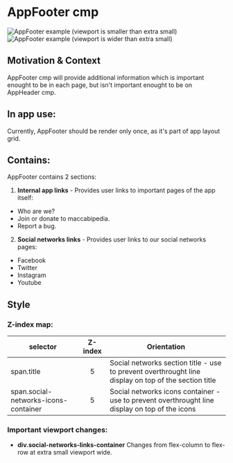 # AppFooter cmp

![AppFooter example (viewport is smaller than extra small)](https://i.ibb.co/xM9T0VD/Screenshot-2023-01-02-at-17-44-00.png)
![AppFooter example (viewport is wider than extra small)](https://i.ibb.co/ZhbtpKQ/Screenshot-2023-01-02-at-17-42-43.png)

## Motivation & Context

AppFooter cmp will provide additional information which is important enought to be in each page, but isn't important enought to be on AppHeader cmp.

## In app use:

Currently, AppFooter should be render only once, as it's part of app layout grid.

## Contains:

AppFooter contains 2 sections:

1.  **Internal app links** - Provides user links to important pages of the app itself:

- Who are we?
- Join or donate to maccabipedia.
- Report a bug.

2.  **Social networks links** - Provides user links to our social networks pages:

- Facebook
- Twitter
- Instagram
- Youtube

## Style

### Z-index map:

| selector                             | Z-index | Orientation                                                                                          |
| ------------------------------------ | :-----: | ---------------------------------------------------------------------------------------------------- |
| span.title                           |    5    | Social networks section title - use to prevent overthrought line display on top of the section title |
| span.social-networks-icons-container |    5    | Social networks icons container - use to prevent overthrought line display on top of the icons       |

### Important viewport changes:

- **div.social-networks-links-container** Changes from flex-column to flex-row at extra small viewport wide.
